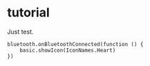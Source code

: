 # tutorial

Just test.

```blocks
bluetooth.onBluetoothConnected(function () {
    basic.showIcon(IconNames.Heart)
})
```

<script src="https://makecode.com/gh-pages-embed.js"></script><script>makeCodeRender("{{ site.makecode.home_url }}", "{{ site.github.owner_name }}/{{ site.github.repository_name }}");</script>
